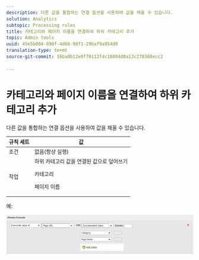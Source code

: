 ```yaml
---
description: 다른 값을 통합하는 연결 옵션을 사용하여 값을 채울 수 있습니다.
solution: Analytics
subtopic: Processing rules
title: 카테고리와 페이지 이름을 연결하여 하위 카테고리 추가
topic: Admin tools
uuid: 45e5b004-690f-4d66-98f1-29baf9a954d0
translation-type: tm+mt
source-git-commit: 16ba0b12e0f70112f4c10804d0a13c278388ecc2

---
```



# 카테고리와 페이지 이름을 연결하여 하위 카테고리 추가

다른 값을 통합하는 연결 옵션을 사용하여 값을 채울 수 있습니다.

<table id="table_FF761C2011CD456B9A466C054A54FC30"> 
 <thead> 
  <tr> 
   <th colname="col1" class="entry"> 규칙 세트 </th> 
   <th colname="col2" class="entry"> 값 </th> 
  </tr> 
 </thead>
 <tbody> 
  <tr> 
   <td colname="col1"> 조건 </td> 
   <td colname="col2"> 없음(항상 실행) </td> 
  </tr> 
  <tr> 
   <td colname="col1"> 작업 </td> 
   <td colname="col2">하위 카테고리 값을 연결된 값으로 덮어쓰기 <p>카테고리 </p> <p>페이지 이름 </p> </td> 
  </tr> 
 </tbody> 
</table>

예:

![](assets/add-subcategory-using-concat.png)

